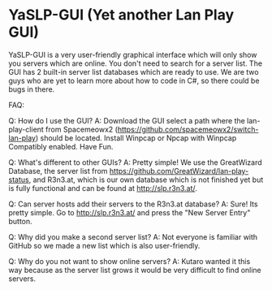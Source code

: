# YaSLP-GUI (Yet another Lan Play GUI)

YaSLP-GUI is a very user-friendly graphical interface which will only show you servers which are online. You don't need to search for a server list. The GUI has 2 built-in server list databases which are ready to use. We are two guys who are yet to learn more about how to code in C#, so there could be bugs in there.

FAQ:

Q: How do I use the GUI?
A: Download the GUI select a path where the lan-play-client from Spacemeowx2 (https://github.com/spacemeowx2/switch-lan-play) should be located. Install Winpcap or Npcap with Winpcap Compatibly enabled. Have Fun.

Q: What's different to other GUIs?
A: Pretty simple! We use the GreatWizard Database, the server list from https://github.com/GreatWizard/lan-play-status, and R3n3.at, which is our own database which is not finished yet but is fully functional and can be found at http://slp.r3n3.at/.

Q: Can server hosts add their servers to the R3n3.at database? 
A: Sure! Its pretty simple. Go to http://slp.r3n3.at/ and press the "New Server Entry" button.

Q: Why did you make a second server list? 
A: Not everyone is familiar with GitHub so we made a new list which is also user-friendly.

Q: Why do you not want to show online servers? 
A: Kutaro wanted it this way because as the server list grows it would be very difficult to find online servers.
 
